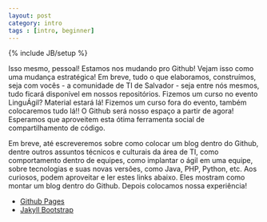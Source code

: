 ```yaml
---
layout: post
category: intro
tags : [intro, beginner]
---
```

{% include JB/setup %}

Isso mesmo, pessoal! Estamos nos mudando pro Github! Vejam isso como uma mudança estratégica! Em breve, tudo o que elaboramos, construímos, seja com vocês - a comunidade de TI de Salvador - seja entre nós mesmos, tudo ficará disponível em nossos repositórios. Fizemos um curso no evento LinguÁgil? Material estará lá! Fizemos um curso fora do evento, também colocaremos tudo lá!! O Github será nosso espaço a partir de agora! Esperamos que aproveitem esta ótima ferramenta social de compartilhamento de código.

Em breve, até escreveremos sobre como colocar um blog dentro do Github, dentre outros assuntos técnicos e culturais da área de TI, como comportamento dentro de equipes, como implantar o ágil em uma equipe, sobre tecnologias e suas novas versões, como Java, PHP, Python, etc. Aos curiosos, podem aproveitar e ler estes links abaixo. Eles mostram como montar um blog dentro do Github. Depois colocamos nossa experiência!

* [Github Pages](http://pages.github.com/ "Criando página no Github (tutorial)")
* [Jakyll Bootstrap](http://jekyllbootstrap.com/ "Blog framework para Github Pages")


